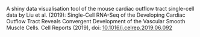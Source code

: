 A shiny data visualisation tool of the mouse cardiac outflow tract single-cell
data by Liu et al. (2019): Single-Cell RNA-Seq of the Developing Cardiac Outflow
Tract Reveals Convergent Development of the Vascular Smooth Muscle Cells. Cell
Reports (2019), doi:
[10.1016/j.celrep.2019.06.092](https://doi.org/10.1016/j.celrep.2019.06.092)